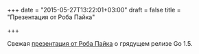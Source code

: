 +++
date = "2015-05-27T13:22:01+03:00"
draft = false
title = "Презентация от Роба Пайка"

+++

<p>Свежая <a href="http://talks.golang.org/2015/gogo.slide#1">презентация от Роба Пайка</a> о грядущем релизе Go 1.5.</p>

